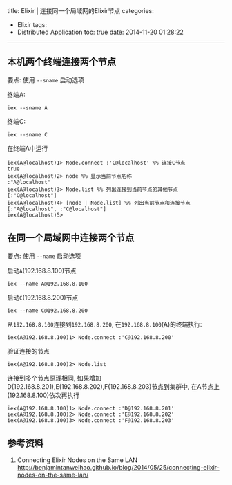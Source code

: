 title: Elixir | 连接同一个局域网的Elixir节点
categories:
  - Elixir
tags:
  - Distributed Application
toc: true
date: 2014-11-20 01:28:22
---

## 本机两个终端连接两个节点

要点: 使用 `--sname` 启动选项

终端A:

    iex --sname A

终端C:

    iex --sname C

在终端A中运行

```
iex(A@localhost)1> Node.connect :'C@localhost' %% 连接C节点
true
iex(A@localhost)2> node %% 显示当前节点名称
:"A@localhost"
iex(A@localhost)3> Node.list %% 列出连接到当前节点的其他节点
[:"C@localhost"]
iex(A@localhost)4> [node | Node.list] %% 列出当前节点和连接节点
[:"A@localhost", :"C@localhost"]
iex(A@localhost)5>
```

## 在同一个局域网中连接两个节点

要点: 使用 `--name` 启动选项

启动`A`(192.168.8.100)节点

    iex --name A@192.168.8.100

启动`C`(192.168.8.200)节点

    iex --name C@192.168.8.200

从`192.168.8.100`连接到`192.168.8.200`, 在`192.168.8.100`(A)的终端执行:

    iex(A@192.168.8.100)1> Node.connect :'C@192.168.8.200'

验证连接的节点

    iex(A@192.168.8.100)2> Node.list


连接到多个节点原理相同, 如果增加D(192.168.8.201),E(192.168.8.202),F(192.168.8.203)节点到集群中, 在A节点上(192.168.8.100)依次再执行

```
iex(A@192.168.8.100)1> Node.connect :'D@192.168.8.201'
iex(A@192.168.8.100)2> Node.connect :'E@192.168.8.202'
iex(A@192.168.8.100)3> Node.connect :'F@192.168.8.203'
```

## 参考资料

1. Connecting Elixir Nodes on the Same LAN
http://benjamintanweihao.github.io/blog/2014/05/25/connecting-elixir-nodes-on-the-same-lan/
